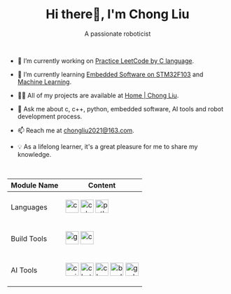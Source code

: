 <h1 align="center">Hi there👋, I'm Chong Liu</h1>
<p align="center">A passionate roboticist</p>

<br>

- 🔭 I’m currently working on [Practice LeetCode by C language](https://github.com/ImChong/Practice_LeetCode_C).

- 🌱 I’m currently learning [Embedded Software on STM32F103](https://github.com/ImChong/Practice_Embedfire_Stm32f103) and [Machine Learning](https://www.youtube.com/watch?v=h2FDq3agImI).

- 👨‍💻 All of my projects are available at [Home | Chong Liu](https://chongliu.notion.site/chongliu/Home-Chong-Liu-0b1322f796a4448eae47f8772d130ade).

- 💬 Ask me about c, c++, python, embedded software, AI tools and robot development process.

- 📫 Reach me at <chongliu2021@163.com>.

- 💡 As a lifelong learner, it's a great pleasure for me to share my knowledge.

<br>

<!-- #### Programming Languages -->

<!-- <p align="left">
<a href="https://www.cprogramming.com/" target="_blank"><img src="https://upload.wikimedia.org/wikipedia/commons/1/18/C_Programming_Language.svg" alt="c" width="30" height="30"/></a>
<a href="https://www.w3schools.com/cpp/" target="_blank"><img src="https://upload.wikimedia.org/wikipedia/commons/3/32/C%2B%2B_logo.png" alt="cplusplus" width="30" height="30"/></a>
<a href="https://www.python.org" target="_blank"><img src="https://upload.wikimedia.org/wikipedia/commons/thumb/c/c3/Python-logo-notext.svg/115px-Python-logo-notext.svg.png" alt="python" width="30" height="30"/></a>
</p> -->

<!-- #### Build Tools -->

<!-- <p align="left">
<a href="https://gcc.gnu.org/" target="_blank"><img src="https://upload.wikimedia.org/wikipedia/commons/thumb/a/af/GNU_Compiler_Collection_logo.svg/508px-GNU_Compiler_Collection_logo.svg.png" alt="gcc" width="30" height="30"/></a>
<a href="https://cmake.org/" target="_blank"><img src="https://upload.wikimedia.org/wikipedia/commons/thumb/1/13/Cmake.svg/64px-Cmake.svg.png" alt="cmake" width="30" height="30"/></a>
<a href="https://code.visualstudio.com/" target="_blank"><img src="https://upload.wikimedia.org/wikipedia/commons/9/9a/Visual_Studio_Code_1.35_icon.svg" alt="vscode" width="30" height="30"/></a>
</p> -->

<!-- #### AI Tools -->

<!-- <p align="left">
<a href="https://github.com/features/copilot" target="_blank"><img src="https://github.gallerycdn.vsassets.io/extensions/github/copilot/1.139.579/1701447163839/Microsoft.VisualStudio.Services.Icons.Default" alt="copilot" width="30" height="30"/></a>
<a href="https://chat.openai.com/" target="_blank"><img src="https://uxwing.com/wp-content/themes/uxwing/download/brands-and-social-media/chatgpt-icon.png" alt="chatgpt" width="30" height="30"/></a>
<a href="https://claude.ai/login?returnTo=%2F" target="_blank"><img src="https://uxwing.com/wp-content/themes/uxwing/download/brands-and-social-media/claude-ai-icon.png" alt="claude" width="30" height="30"/></a>
<a href="https://bard.google.com/" target="_blank"><img src="https://uxwing.com/wp-content/themes/uxwing/download/brands-and-social-media/google-bard-icon.png" alt="bard" width="30" height="30"/></a>
<a href="https://grok.x.ai/" target="_blank"><img src="https://grok.x.ai/_next/static/media/inverse_xai_logo_5.adf38dfd.svg" alt="grok" width="30" height="30"/></a>
</p> -->

| Module Name | Content |
| ----------- | ------- |
| Languages | <p align="left"><a href="https://www.cprogramming.com/" target="_blank"><img src="https://upload.wikimedia.org/wikipedia/commons/1/18/C_Programming_Language.svg" alt="c" width="30" height="30"/></a> <a href="https://www.w3schools.com/cpp/" target="_blank"><img src="https://upload.wikimedia.org/wikipedia/commons/3/32/C%2B%2B_logo.png" alt="cplusplus" width="30" height="30"/></a> <a href="https://www.python.org" target="_blank"><img src="https://upload.wikimedia.org/wikipedia/commons/thumb/c/c3/Python-logo-notext.svg/115px-Python-logo-notext.svg.png" alt="python" width="30" height="30"/></a></p> |
| Build Tools | <p align="left"><a href="https://gcc.gnu.org/" target="_blank"><img src="https://upload.wikimedia.org/wikipedia/commons/thumb/a/af/GNU_Compiler_Collection_logo.svg/508px-GNU_Compiler_Collection_logo.svg.png" alt="gcc" width="30" height="30"/></a> <a href="https://cmake.org/" target="_blank"><img src="https://upload.wikimedia.org/wikipedia/commons/thumb/1/13/Cmake.svg/64px-Cmake.svg.png" alt="cmake" width="30" height="30"/></a></p> |
| AI Tools | <p align="left"><a href="https://github.com/features/copilot" target="_blank"><img src="https://github.gallerycdn.vsassets.io/extensions/github/copilot/1.139.579/1701447163839/Microsoft.VisualStudio.Services.Icons.Default" alt="copilot" width="30" height="30"/></a> <a href="https://chat.openai.com/" target="_blank"><img src="https://uxwing.com/wp-content/themes/uxwing/download/brands-and-social-media/chatgpt-icon.png" alt="chatgpt" width="30" height="30"/></a> <a href="https://claude.ai/login?returnTo=%2F" target="_blank"><img src="https://uxwing.com/wp-content/themes/uxwing/download/brands-and-social-media/claude-ai-icon.png" alt="claude" width="30" height="30"/></a> <a href="https://bard.google.com/" target="_blank"><img src="https://uxwing.com/wp-content/themes/uxwing/download/brands-and-social-media/google-bard-icon.png" alt="bard" width="30" height="30"/></a> <a href="https://grok.x.ai/" target="_blank"><img src="https://grok.x.ai/_next/static/media/inverse_xai_logo_5.adf38dfd.svg" alt="grok" width="30" height="30"/></a> </p> |